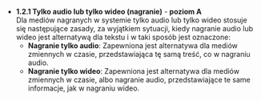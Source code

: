 - **1.2.1 Tylko audio lub tylko wideo (nagranie)** - **poziom A**<br/>Dla mediów nagranych w systemie tylko audio lub tylko wideo stosuje się następujące zasady, za wyjątkiem sytuacji, kiedy nagranie audio lub wideo jest alternatywą dla tekstu i w taki sposób jest oznaczone: 
  - **Nagranie tylko audio**: Zapewniona jest alternatywa dla mediów zmiennych w czasie, przedstawiająca tę samą treść, co w nagraniu audio.
  - **Nagranie tylko wideo**: Zapewniona jest alternatywa dla mediów zmiennych w czasie, albo nagranie audio, przedstawiające te same informacje, jak w nagraniu wideo.
